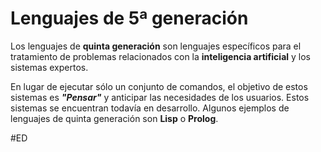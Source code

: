 # Lenguajes de 5ª generación
Los lenguajes de **quinta generación** son lenguajes específicos para el tratamiento de problemas relacionados con la **inteligencia artificial** y los sistemas expertos.

En lugar de ejecutar sólo un conjunto de comandos, el objetivo de estos sistemas es ***"Pensar"*** y anticipar las necesidades de los usuarios. Estos sistemas se encuentran todavía en desarrollo. Algunos ejemplos de lenguajes de quinta generación son **Lisp** o **Prolog**.

#ED 